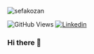 ![sefakozan](https://i.imgur.com/qKFHZDV.png)

![GitHub Views](https://komarev.com/ghpvc/?username=sefakozan&color=ff2929)
[![Linkedin](https://img.shields.io/badge/Linkedin-ff2929.svg?logo=linkedin&logoWidth=20)](https://www.linkedin.com/in/sefa-kozan/)


### Hi there 👋



<!--
**sefakozan/sefakozan** is a ✨ _special_ ✨ repository because its `README.md` (this file) appears on your GitHub profile.

Here are some ideas to get you started:

- 🔭 I’m currently working on ...
- 🌱 I’m currently learning ...
- 👯 I’m looking to collaborate on ...
- 🤔 I’m looking for help with ...
- 💬 Ask me about ...
- 📫 How to reach me: ...
- 😄 Pronouns: ...
- ⚡ Fun fact: ...
-->
